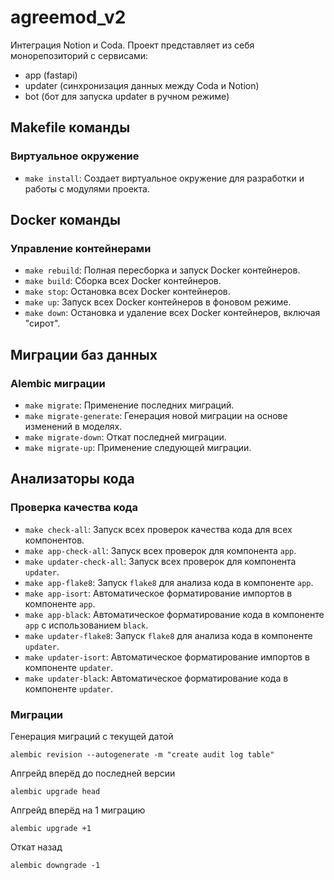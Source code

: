 # agreemod_v2
Интеграция Notion и Coda.
Проект представляет из себя монорепозиторий с сервисами:
- app (fastapi)
- updater (синхронизация данных между Coda и Notion)
- bot (бот для запуска updater в ручном режиме)

## Makefile команды

### Виртуальное окружение

- `make install`: Создает виртуальное окружение для разработки и работы с модулями проекта.

## Docker команды

### Управление контейнерами

- `make rebuild`: Полная пересборка и запуск Docker контейнеров.
- `make build`: Сборка всех Docker контейнеров.
- `make stop`: Остановка всех Docker контейнеров.
- `make up`: Запуск всех Docker контейнеров в фоновом режиме.
- `make down`: Остановка и удаление всех Docker контейнеров, включая "сирот".

## Миграции баз данных

### Alembic миграции

- `make migrate`: Применение последних миграций.
- `make migrate-generate`: Генерация новой миграции на основе изменений в моделях.
- `make migrate-down`: Откат последней миграции.
- `make migrate-up`: Применение следующей миграции.

## Анализаторы кода

### Проверка качества кода

- `make check-all`: Запуск всех проверок качества кода для всех компонентов.
- `make app-check-all`: Запуск всех проверок для компонента `app`.
- `make updater-check-all`: Запуск всех проверок для компонента `updater`.
- `make app-flake8`: Запуск `flake8` для анализа кода в компоненте `app`.
- `make app-isort`: Автоматическое форматирование импортов в компоненте `app`.
- `make app-black`: Автоматическое форматирование кода в компоненте `app` с использованием `black`.
- `make updater-flake8`: Запуск `flake8` для анализа кода в компоненте `updater`.
- `make updater-isort`: Автоматическое форматирование импортов в компоненте `updater`.
- `make updater-black`: Автоматическое форматирование кода в компоненте `updater`.


### Миграции
Генерация миграций с текущей датой
```
alembic revision --autogenerate -m "create audit log table"

```
Апгрейд вперёд до последней версии
```
alembic upgrade head
```

Апгрейд вперёд на 1 миграцию
```
alembic upgrade +1
```

Откат назад
```
alembic downgrade -1
```
